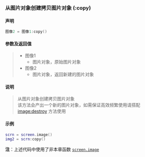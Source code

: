 ### 从图片对象创建拷贝图片对象 \(**:copy**\)


#### 声明
```lua
图像2 = 图像1:copy()
```


#### 参数及返回值
> - 图像1
>   - 图片对象，原始图片对象
> - 图像2
>   - 图片对象，返回新建的图片对象


#### 说明
> 从图片对象创建拷贝图片对象  
> 该方法会产出一个新的图片对象，如需保证高效频繁使用请搭配 [image:destroy](/Handbook/image/_destroy.md) 方法使用  


#### 示例  
```lua
scrn = screen.image()
img2 = scrn:copy()
```
**注**：上述代码中使用了非本章函数 [`screen.image`](/Handbook/screen/screen.image.md)  

